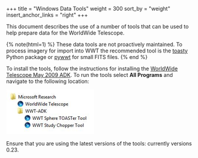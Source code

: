 +++
title = "Windows Data Tools"
weight = 300
sort_by = "weight"
insert_anchor_links = "right"
+++

This document describes the use of a number of tools that can be used to help
prepare data for the WorldWide Telescope.

{% note(html=1) %}
These data tools are not proactively maintained. To process imagery for import
into WWT the recommended tool is the <a
href="https://toasty.readthedocs.io/">toasty</a> Python package or <a
href="https://pywwt.readthedocs.io/">pywwt</a> for small FITS files.
{% end %}

To install the tools, follow the instructions for installing the
[WorldWide Telescope May 2009 ADK](http://research.microsoft.com/en-us/collaboration/wwt-ap/resources.aspx).
To run the tools select **All Programs** and navigate to the following
location:

![](AcademicKit.jpg)

Ensure that you are using the latest versions of the tools: currently versions
0.23.
